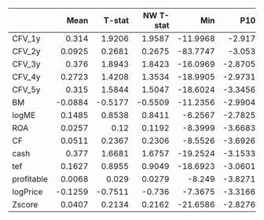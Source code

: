 |            |    Mean |   T-stat |   NW T-stat |      Min |     P10 |      Q1 |     Med |     Q3 |    P90 |     Max |     SD |     Skew |   Excess Kurt |
|:-----------|--------:|---------:|------------:|---------:|--------:|--------:|--------:|-------:|-------:|--------:|-------:|---------:|--------------:|
| CFV_1y     |  0.314  |   1.9206 |      1.9587 | -11.9968 | -2.917  | -0.8651 |  0.5883 | 1.9488 | 3.2343 |  7.4398 | 2.7404 |  -0.9911 |        2.7168 |
| CFV_2y     |  0.0925 |   0.2681 |      0.2675 | -83.7747 | -3.053  | -0.7602 |  0.6133 | 1.9843 | 3.3956 |  8.0241 | 5.7829 | -11.0196 |      156.026  |
| CFV_3y     |  0.376  |   1.8943 |      1.8423 | -16.0969 | -2.8705 | -0.8917 |  0.6618 | 2.0392 | 3.8532 | 10.0281 | 3.3277 |  -1.2414 |        5.4111 |
| CFV_4y     |  0.2723 |   1.4208 |      1.3534 | -18.9905 | -2.9731 | -1.097  |  0.422  | 1.8523 | 3.6066 | 11.095  | 3.2131 |  -1.1622 |        6.5131 |
| CFV_5y     |  0.315  |   1.5844 |      1.5047 | -18.6024 | -3.3456 | -1.075  |  0.6151 | 1.9197 | 3.7749 |  9.8424 | 3.3328 |  -1.2945 |        6.3427 |
| BM         | -0.0884 |  -0.5177 |     -0.5509 | -11.2356 | -2.9904 | -1.4571 | -0.1323 | 1.1139 | 2.6359 | 19.1301 | 2.8641 |   0.9173 |        8.1386 |
| logME      |  0.1485 |   0.8538 |      0.8411 |  -6.2567 | -2.7825 | -1.6707 | -0.0734 | 1.2326 | 2.9887 | 19.0182 | 2.9164 |   1.967  |        9.6603 |
| ROA        |  0.0257 |   0.12   |      0.1192 |  -8.3999 | -3.6683 | -2.1041 | -0.6192 | 1.4732 | 4.4731 | 15.7456 | 3.5905 |   1.3328 |        3.3212 |
| CF         |  0.0511 |   0.2367 |      0.2306 |  -8.5526 | -3.6926 | -2.0946 | -0.5064 | 1.5691 | 4.577  | 17.9307 | 3.6226 |   1.3013 |        3.4079 |
| cash       |  0.377  |   1.6681 |      1.6757 | -19.2524 | -3.1533 | -0.9043 |  0.7896 | 2.398  | 3.9121 | 13.6739 | 3.7882 |  -1.4572 |        5.2007 |
| tef        |  0.1627 |   0.8955 |      0.9049 | -18.6923 | -3.0601 | -1.2121 |  0.2239 | 1.8903 | 3.3076 | 10.5325 | 3.0454 |  -1.1107 |        6.5658 |
| profitable |  0.0068 |   0.029  |      0.0279 |  -8.249  | -3.8271 | -2.4838 | -0.5335 | 1.4104 | 4.5407 | 22.3982 | 3.9373 |   1.8027 |        6.1096 |
| logPrice   | -0.1259 |  -0.7511 |     -0.736  |  -7.3675 | -3.3166 | -1.7893 | -0.5176 | 1.5656 | 3.6217 |  9.7893 | 2.81   |   0.3576 |        0.3702 |
| Zscore     |  0.0407 |   0.2134 |      0.2162 | -21.6586 | -2.8276 | -1.2839 |  0.2758 | 1.6175 | 3.4125 |  7.397  | 3.1949 |  -2.3901 |       14.2726 |